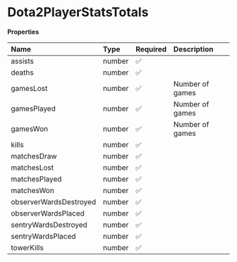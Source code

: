 # Dota2PlayerStatsTotals

**Properties**

| Name                   | Type   | Required | Description     |
| :--------------------- | :----- | :------- | :-------------- |
| assists                | number | ✅       |                 |
| deaths                 | number | ✅       |                 |
| gamesLost              | number | ✅       | Number of games |
| gamesPlayed            | number | ✅       | Number of games |
| gamesWon               | number | ✅       | Number of games |
| kills                  | number | ✅       |                 |
| matchesDraw            | number | ✅       |                 |
| matchesLost            | number | ✅       |                 |
| matchesPlayed          | number | ✅       |                 |
| matchesWon             | number | ✅       |                 |
| observerWardsDestroyed | number | ✅       |                 |
| observerWardsPlaced    | number | ✅       |                 |
| sentryWardsDestroyed   | number | ✅       |                 |
| sentryWardsPlaced      | number | ✅       |                 |
| towerKills             | number | ✅       |                 |

